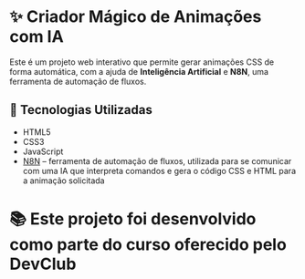 # ✨ Criador Mágico de Animações com IA

Este é um projeto web interativo que permite gerar animações CSS de forma automática, com a ajuda de **Inteligência Artificial** e **N8N**, uma ferramenta de automação de fluxos.

## 🚀 Tecnologias Utilizadas

- HTML5
- CSS3
- JavaScript
- [N8N](https://n8n.io/) – ferramenta de automação de fluxos, utilizada para se comunicar com uma IA que interpreta comandos e gera o código CSS e HTML para a animação solicitada

# 📚 Este projeto foi desenvolvido como parte do curso oferecido pelo **DevClub**

